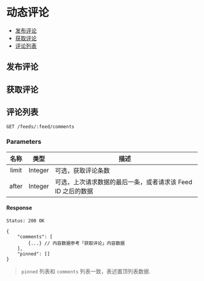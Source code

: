 # 动态评论

- [发布评论](#发布评论)
- [获取评论](#获取评论)
- [评论列表](#评论列表)

## 发布评论

## 获取评论

## 评论列表

```
GET /feeds/:feed/comments
```

### Parameters

| 名称 | 类型 | 描述 |
|:----:|:----:|----|
| limit | Integer | 可选，获取评论条数 |
| after | Integer | 可选，上次请求数据的最后一条，或者请求该 Feed ID 之后的数据 |

#### Response

```
Status: 200 OK
```
```json5
{
    "comments": [
        {...} // 内容数据参考「获取评论」内容数据
    ],
    "pinned": []
}
```

> `pinned` 列表和 `comments` 列表一致，表述置顶列表数据.
